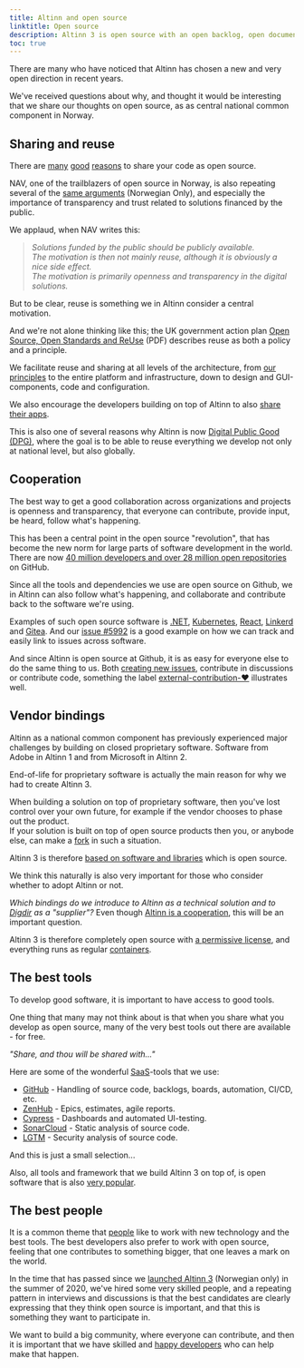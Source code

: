 ```yaml
---
title: Altinn and open source
linktitle: Open source
description: Altinn 3 is open source with an open backlog, open documentation and open dialogue and discussions.
toc: true
---
```


There are many who have noticed that Altinn has chosen a new and very open direction in recent years.

We've received questions about why, and thought it would be interesting that we share our thoughts on open source,
as as central national common component in Norway.

## Sharing and reuse

There are [many](https://opensource.com/life/15/12/why-open-source)
[good](https://tom.preston-werner.com/2011/11/22/open-source-everything.html)
[reasons](https://opensource.google/docs/why/) to share your code as open source.

NAV, one of the trailblazers of open source in Norway, is also repeating several of the
[same arguments](https://github.com/navikt/offentlig#retningslinjer-for-%C3%A5pen-kildekode-i-nav)
(Norwegian Only), and especially the importance of transparency and trust related to solutions financed by the public.

We applaud, when NAV writes this:

> *Solutions funded by the public should be publicly available.  
> The motivation is then not mainly reuse, although it is obviously a nice side effect.  
> The motivation is primarily openness and transparency in the digital solutions.*

But to be clear, reuse is something we in Altinn consider a central motivation.

And we're not alone thinking like this; the UK government action plan
[Open Source, Open Standards and Re­Use](https://assets.publishing.service.gov.uk/government/uploads/system/uploads/attachment_data/file/61962/open_source.pdf)
(PDF) describes reuse as both a policy and a principle.

We facilitate reuse and sharing at all levels of the architecture, from [our principles](/principles)
to the entire platform and infrastructure, down to design and GUI-components, code and configuration.

We also encourage the developers building on top of Altinn to also [share their apps](../../../app/launched-apps/).

This is also one of several reasons why Altinn is now [Digital Public Good (DPG)](https://digitalpublicgoods.net/),
where the goal is to be able to reuse everything we develop not only at national level, but also globally.

## Cooperation

The best way to get a good collaboration across organizations and projects is openness and transparency,
that everyone can contribute, provide input, be heard, follow what's happening.

This has been a central point in the open source "revolution",
that has become the new norm for large parts of software development in the world.
There are now [40 million developers and over 28 million open repositories](https://en.wikipedia.org/wiki/GitHub) on GitHub.

Since all the tools and dependencies we use are open source on Github, we in Altinn can also follow what's happening,
and collaborate and contribute back to the software we're using.

Examples of such open source software is [.NET](https://dotnet.microsoft.com/platform/open-source),
[Kubernetes](https://github.com/kubernetes/kubernetes), [React](https://github.com/facebook/react),
[Linkerd](https://linkerd.io/) and [Gitea](https://github.com/go-gitea/gitea).
And our [issue #5992](https://github.com/Altinn/altinn-studio/issues/5992) is a good example on how we can track
and easily link to issues across software. 

And since Altinn is open source at Github, it is as easy for everyone else to do the same thing to us.
Both [creating new issues](https://github.com/Altinn/altinn-studio/issues/new/choose),
contribute in discussions or contribute code, something the label
[external-contribution-❤️](https://github.com/Altinn/altinn-studio/pulls?q=is%3Apr+label%3Aexternal-contribution-%E2%9D%A4%EF%B8%8F)
illustrates well.

## Vendor bindings

Altinn as a national common component has previously experienced major challenges by building on closed proprietary software.
Software from Adobe in Altinn 1 and from Microsoft in Altinn 2.

End-of-life for proprietary software is actually the main reason for why we had to create Altinn 3.

When building a solution on top of proprietary software, then you've lost control over your own future,
for example if the vendor chooses to phase out the product.  
If your solution is built on top of open source products then you, or anybode else, can
make a [fork](https://docs.github.com/en/get-started/quickstart/fork-a-repo) in such a situation.

Altinn 3 is therefore [based on software and libraries](../../../technology/tools/) which is open source.

We think this naturally is also very important for those who consider whether to adopt Altinn or not.

*Which bindings do we introduce to Altinn as a technical solution and to
[Digdir](https://www.digdir.no/digdir/about-norwegian-digitalisation-agency/887) as a "supplier"?* 
Even though [Altinn is a cooperation](https://www.altinn.no/en/about-altinn/the-altinn-co-operation/),
this will be an important question.

Altinn 3 is therefore completely open source with [a permissive license](https://github.com/Altinn/altinn-studio/blob/master/LICENSE.md),
and everything runs as regular [containers](https://www.docker.com/resources/what-container).

## The best tools

To develop good software, it is important to have access to good tools.

One thing that many may not think about is that when you share what you develop as open source,
many of the very best tools out there are available - for free.

*"Share, and thou will be shared with..."*

Here are some of the wonderful [SaaS](https://en.wikipedia.org/wiki/Software_as_a_service)-tools that we use:

- [GitHub](https://github.com/features) - Handling of source code, backlogs, boards, automation, CI/CD, etc.
- [ZenHub](https://www.zenhub.com/) - Epics, estimates, agile reports.
- [Cypress](https://www.cypress.io/) - Dashboards and automated UI-testing.
- [SonarCloud](https://sonarcloud.io/) - Static analysis of source code.
- [LGTM](https://semmle.com/lgtm) - Security analysis of source code.

And this is just a small selection...

Also, all tools and framework that we build Altinn 3 on top of, is open software that is also
[very popular](/technology/architecture/principles/#build-with-modern-and-popular-frameworks).

## The best people

It is a common theme that [people](https://github.com/orgs/Altinn/people) like to work with new technology and the best tools.
The best developers also prefer to work with open source, feeling that one contributes to something bigger, that one leaves a mark on the world.

In the time that has passed since we [launched Altinn 3](https://www.digdir.no/digitale-felleslosninger/altinns-nye-skyplattform-i-produksjon/1590)
(Norwegian only) in the summer of 2020, we've hired some very skilled people, and a repeating pattern in interviews and discussions is that the best
candidates are clearly expressing that they think open source is important, and that this is something they want to participate in.

We want to build a big community, where everyone can contribute, and then it is important that we have skilled and
[happy developers](https://www.techrepublic.com/article/what-makes-developers-happy-contributing-to-open-source/)
who can help make that happen.

